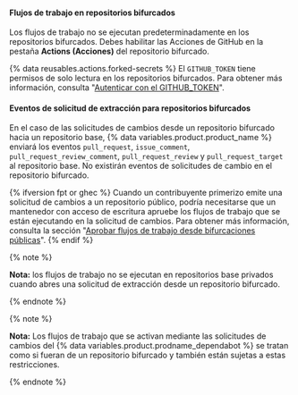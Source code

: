 #### Flujos de trabajo en repositorios bifurcados

Los flujos de trabajo no se ejecutan predeterminadamente en los repositorios bifurcados. Debes habilitar las Acciones de GitHub en la pestaña **Actions (Acciones)** del repositorio bifurcado.

{% data reusables.actions.forked-secrets %} El `GITHUB_TOKEN` tiene permisos de solo lectura en los repositorios bifurcados. Para obtener más información, consulta "[Autenticar con el GITHUB_TOKEN](/actions/configuring-and-managing-workflows/authenticating-with-the-github_token)".

#### Eventos de solicitud de extracción para repositorios bifurcados

En el caso de las solicitudes de cambios desde un repositorio bifurcado hacia un repositorio base, {% data variables.product.product_name %} enviará los eventos `pull_request`, `issue_comment`, `pull_request_review_comment`, `pull_request_review` y `pull_request_target` al repositorio base. No existirán eventos de solicitudes de cambio en el repositorio bifurcado.

{% ifversion fpt or ghec %}
Cuando un contribuyente primerizo emite una solicitud de cambios a un repositorio público, podría necesitarse que un mantenedor con acceso de escritura apruebe los flujos de trabajo que se están ejecutando en la solicitud de cambios. Para obtener más información, consulta la sección "[Aprobar flujos de trabajo desde bifurcaciones públicas](/actions/managing-workflow-runs/approving-workflow-runs-from-public-forks)".
{% endif %}

{% note %}

**Nota:** los flujos de trabajo no se ejecutan en repositorios base privados cuando abres una solicitud de extracción desde un repositorio bifurcado.

{% endnote %}

{% note %}

**Nota:** Los flujos de trabajo que se activan mediante las solicitudes de cambios del {% data variables.product.prodname_dependabot %} se tratan como si fueran de un repositorio bifurcado y también están sujetas a estas restricciones.

{% endnote %}
